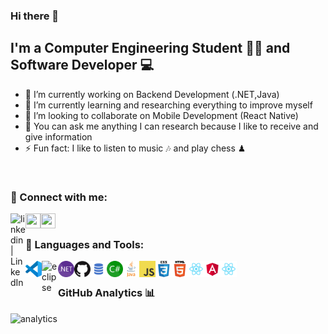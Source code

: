 ### Hi there 👋



## I'm a Computer Engineering Student 👨‍🎓 and Software Developer 💻
- 🔭 I’m currently working on Backend Development (.NET,Java)
- 🌱 I’m currently learning and researching everything to improve myself
- 👯 I’m looking to collaborate on Mobile Development (React Native)
- 💬 You can ask me anything I can research because I like to receive and give information
- ⚡ Fun fact: I like to listen to music 🎶 and play chess ♟
<br />

### 📩 Connect with me:

[<img align="left" alt="linkedin | LinkedIn" width="24px" src="https://raw.githubusercontent.com/peterthehan/peterthehan/master/assets/linkedin.svg" />][linkedin]
[<img align="left" height="24" width="24" src="https://cdn.jsdelivr.net/npm/simple-icons@v4/icons/gmail.svg" />][gmail]
[<img align="left" height="24" width="24" src="https://cdn.jsdelivr.net/npm/simple-icons@v4/icons/instagram.svg" />][instagram]

<br />

### 🔧 Languages and Tools:


[<img align="left" alt="Visual Studio Code" width="26px" src="https://raw.githubusercontent.com/github/explore/80688e429a7d4ef2fca1e82350fe8e3517d3494d/topics/visual-studio-code/visual-studio-code.png" />][vsCode]
[<img align="left" alt="eclipse" width="26px" src="https://img.utdstc.com/icon/3c7/fcf/3c7fcf4930fa9402c22cee35e03fe9fcf9e8e47c9381d6b9e6922d71ee2e067a:200" />][eclipse]
[<img align="left" alt="dotnet" width="26px" src="https://raw.githubusercontent.com/github/explore/78df643247d429f6cc873026c0622819ad797942/topics/dotnet/dotnet.png" />][dotnet]
[<img align="left" alt="GitHub" width="26px" src="https://raw.githubusercontent.com/github/explore/78df643247d429f6cc873026c0622819ad797942/topics/github/github.png" />][github]
[<img align="left" alt="sql" width="26px" src="https://raw.githubusercontent.com/github/explore/80688e429a7d4ef2fca1e82350fe8e3517d3494d/topics/sql/sql.png" />][sql]
[<img align="left" alt="C#" width="26px" src="https://raw.githubusercontent.com/github/explore/78df643247d429f6cc873026c0622819ad797942/topics/csharp/csharp.png" />][c#]
[<img align="left" alt="java" width="26px" src="https://raw.githubusercontent.com/github/explore/78df643247d429f6cc873026c0622819ad797942/topics/java/java.png" />][java]
[<img align="left" alt="javascript" width="26px" src="https://raw.githubusercontent.com/github/explore/78df643247d429f6cc873026c0622819ad797942/topics/javascript/javascript.png" />][javascript]
[<img align="left" alt="css" width="26px" src="https://raw.githubusercontent.com/github/explore/80688e429a7d4ef2fca1e82350fe8e3517d3494d/topics/css/css.png" />][css]
[<img align="left" alt="html" width="26px" src="https://raw.githubusercontent.com/github/explore/80688e429a7d4ef2fca1e82350fe8e3517d3494d/topics/html/html.png" />][html]
[<img align="left" alt="react" width="26px" src="https://raw.githubusercontent.com/github/explore/80688e429a7d4ef2fca1e82350fe8e3517d3494d/topics/react/react.png" />][react]
[<img align="left" alt="angular" width="26px" src="https://raw.githubusercontent.com/github/explore/78df643247d429f6cc873026c0622819ad797942/topics/angular/angular.png" />][angular]
[<img align="left" alt="react" width="26px" src="https://raw.githubusercontent.com/github/explore/78df643247d429f6cc873026c0622819ad797942/topics/react/react.png" />][react]



<br />

### GitHub Analytics 📊

<img height="180em" align="left" src="https://github-readme-stats.vercel.app/api/top-langs?username=EymenSezen&show_icons=true&locale=en&layout=compact&langs_count=8&theme=radical" alt="analytics"/>

<br />
<br />

[instagram]: https://www.instagram.com/eymensezeen
[linkedin]: https://www.linkedin.com/in/yusuf-eymen-sezen/
[eclipse]: https://www.eclipse.org/
[gmail]: mailto:syusufeymen@gmail.com
[angular]: https://angular.io/
[vsCode]: https://code.visualstudio.com/
[github]: https://github.com/EymenSezen
[java]: https://www.java.com/
[javascript]: https://www.javascript.com/
[c#]: https://docs.microsoft.com/dotnet/csharp/
[css]:https://wikipedia.org/wiki/CSS
[html]:https://wikipedia.org/wiki/HTML
[dotnet]:https://dotnet.microsoft.com/en-us/
[sql]:https://wikipedia.org/wiki/SQL
[react]:https://reactjs.org/


